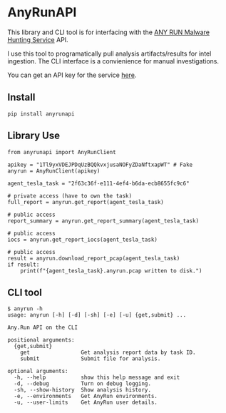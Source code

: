 # AnyRunAPI

This library and CLI tool is for interfacing with the [ANY RUN Malware Hunting Service](https://any.run/) API.

I use this tool to programatically pull analysis artifacts/results for intel ingestion. The CLI interface is a convienience for manual investigations.

You can get an API key for the service [here](https://app.any.run/profile/).

## Install

`pip install anyrunapi`

## Library Use


```python3
from anyrunapi import AnyRunClient

apikey = "1Tl9yxVDEJPDqUzBQQkvxjusaNOFyZDaNftxapWT" # Fake
anyrun = AnyRunClient(apikey)

agent_tesla_task = "2f63c36f-e111-4ef4-b6da-ecb8655fc9c6"

# private access (have to own the task)
full_report = anyrun.get_report(agent_tesla_task)

# public access
report_summary = anyrun.get_report_summary(agent_tesla_task)

# public access
iocs = anyrun.get_report_iocs(agent_tesla_task)

# public access
result = anyrun.download_report_pcap(agent_tesla_task)
if result:
    print(f"{agent_tesla_task}.anyrun.pcap written to disk.")
```

## CLI tool

```
$ anyrun -h
usage: anyrun [-h] [-d] [-sh] [-e] [-u] {get,submit} ...

Any.Run API on the CLI

positional arguments:
  {get,submit}
    get                Get analysis report data by task ID.
    submit             Submit file for analysis.

optional arguments:
  -h, --help           show this help message and exit
  -d, --debug          Turn on debug logging.
  -sh, --show-history  Show analysis history.
  -e, --environments   Get AnyRun environments.
  -u, --user-limits    Get AnyRun user details.
```
